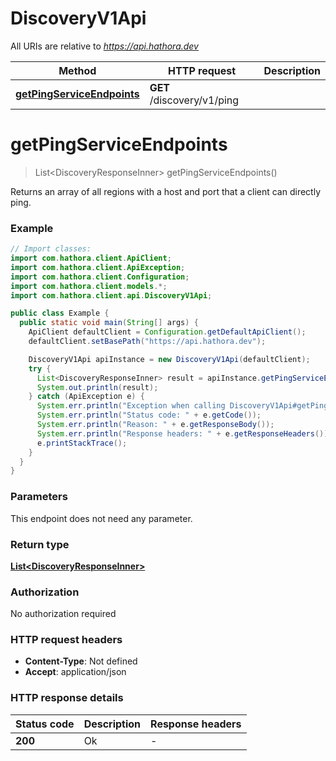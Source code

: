 # DiscoveryV1Api

All URIs are relative to *https://api.hathora.dev*

| Method | HTTP request | Description |
|------------- | ------------- | -------------|
| [**getPingServiceEndpoints**](DiscoveryV1Api.md#getPingServiceEndpoints) | **GET** /discovery/v1/ping |  |


<a name="getPingServiceEndpoints"></a>
# **getPingServiceEndpoints**
> List&lt;DiscoveryResponseInner&gt; getPingServiceEndpoints()



Returns an array of all regions with a host and port that a client can directly ping.

### Example
```java
// Import classes:
import com.hathora.client.ApiClient;
import com.hathora.client.ApiException;
import com.hathora.client.Configuration;
import com.hathora.client.models.*;
import com.hathora.client.api.DiscoveryV1Api;

public class Example {
  public static void main(String[] args) {
    ApiClient defaultClient = Configuration.getDefaultApiClient();
    defaultClient.setBasePath("https://api.hathora.dev");

    DiscoveryV1Api apiInstance = new DiscoveryV1Api(defaultClient);
    try {
      List<DiscoveryResponseInner> result = apiInstance.getPingServiceEndpoints();
      System.out.println(result);
    } catch (ApiException e) {
      System.err.println("Exception when calling DiscoveryV1Api#getPingServiceEndpoints");
      System.err.println("Status code: " + e.getCode());
      System.err.println("Reason: " + e.getResponseBody());
      System.err.println("Response headers: " + e.getResponseHeaders());
      e.printStackTrace();
    }
  }
}
```

### Parameters
This endpoint does not need any parameter.

### Return type

[**List&lt;DiscoveryResponseInner&gt;**](DiscoveryResponseInner.md)

### Authorization

No authorization required

### HTTP request headers

 - **Content-Type**: Not defined
 - **Accept**: application/json

### HTTP response details
| Status code | Description | Response headers |
|-------------|-------------|------------------|
| **200** | Ok |  -  |


